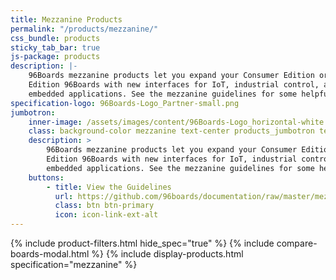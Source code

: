 ```yaml
---
title: Mezzanine Products
permalink: "/products/mezzanine/"
css_bundle: products
sticky_tab_bar: true
js-package: products
description: |-
    96Boards mezzanine products let you expand your Consumer Edition or Enterprise
    Edition 96Boards with new interfaces for IoT, industrial control, and other
    embedded applications. See the mezzanine guidelines for some helpful resources.
specification-logo: 96Boards-Logo_Partner-small.png
jumbotron:
    inner-image: /assets/images/content/96Boards-Logo_horizontal-white.svg
    class: background-color mezzanine text-center products_jumbotron text-white
    description: >
        96Boards mezzanine products let you expand your Consumer Edition or Enterprise
        Edition 96Boards with new interfaces for IoT, industrial control, and other
        embedded applications. See the mezzanine guidelines for some helpful resources.
    buttons:
        - title: View the Guidelines
          url: https://github.com/96boards/documentation/raw/master/mezzanine/files/mezzanine-design-guidelines.pdf
          class: btn btn-primary
          icon: icon-link-ext-alt
---
```

{% include product-filters.html hide_spec="true" %}
{% include compare-boards-modal.html %}
{% include display-products.html specification="mezzanine" %}
